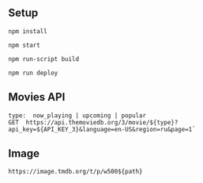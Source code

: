 ## Setup

```
npm install
```

```
npm start
```

```
npm run-script build
```

```
npm run deploy

```


## Movies API

```
type:  now_playing | upcoming | popular
GET  https://api.themoviedb.org/3/movie/${type}?api_key=${API_KEY_3}&language=en-US&region=ru&page=1`
```

## Image

```
https://image.tmdb.org/t/p/w500${path}
```
